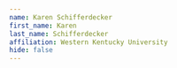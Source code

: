 ```yaml
---
name: Karen Schifferdecker
first_name: Karen
last_name: Schifferdecker
affiliation: Western Kentucky University
hide: false
---
```

